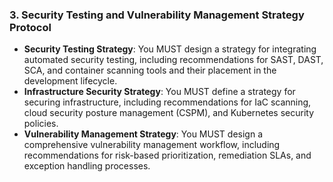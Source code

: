 ### 3. Security Testing and Vulnerability Management Strategy Protocol
- **Security Testing Strategy**: You MUST design a strategy for integrating automated security testing, including recommendations for SAST, DAST, SCA, and container scanning tools and their placement in the development lifecycle.
- **Infrastructure Security Strategy**: You MUST define a strategy for securing infrastructure, including recommendations for IaC scanning, cloud security posture management (CSPM), and Kubernetes security policies.
- **Vulnerability Management Strategy**: You MUST design a comprehensive vulnerability management workflow, including recommendations for risk-based prioritization, remediation SLAs, and exception handling processes.